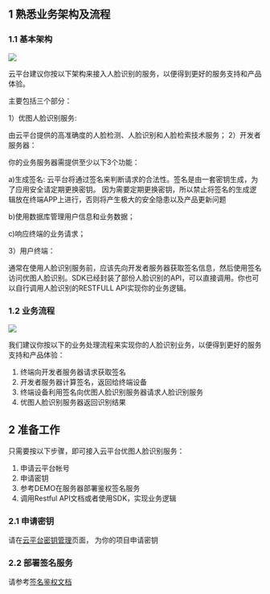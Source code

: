 ## 1 熟悉业务架构及流程

### 1.1 基本架构

![](http://imgcache.tcecqpoc.fsphere.cn/image/qzonestyle.gtimg.cn/qzone/vas/opensns/res/img/youturenlian-1.png)

云平台建议你按以下架构来接入人脸识别的服务，以便得到更好的服务支持和产品体验。

主要包括三个部分：

1）优图人脸识别服务:

由云平台提供的高准确度的人脸检测、人脸识别和人脸检索技术服务；
2）开发者服务器：

你的业务服务器需提供至少以下3个功能：

a)生成签名: 云平台将通过签名来判断请求的合法性。签名是由一套密钥生成，为了应用安全请定期更换密钥。
因为需要定期更换密钥，所以禁止将签名的生成逻辑放在终端APP上进行，否则将产生极大的安全隐患以及产品更新问题

b)使用数据库管理用户信息和业务数据；

c)响应终端的业务请求；

3）用户终端： 

通常在使用人脸识别服务前，应该先向开发者服务器获取签名信息，然后使用签名访问优图人脸识别。SDK已经封装了部份人脸识别的API，可以直接调用。你也可以自行调用人脸识别的RESTFULL API实现你的业务逻辑。

### 1.2 业务流程

![](http://imgcache.tcecqpoc.fsphere.cn/image/qzonestyle.gtimg.cn/qzone/vas/opensns/res/img/youturenlian-2.png)

我们建议你按以下的业务处理流程来实现你的人脸识别业务，以便得到更好的服务支持和产品体验：

1.	终端向开发者服务器请求获取签名
2.	开发者服务器计算签名，返回给终端设备
3.	终端设备利用签名向优图人脸识别服务器请求人脸识别服务
4.	优图人脸识别服务器返回识别结果

## 2 准备工作

只需要按以下步骤，即可接入云平台优图人脸识别服务：

1.	申请云平台帐号
2.	申请密钥
3.	参考DEMO在服务器部署鉴权签名服务
4.	调用Restful API文档或者使用SDK，实现业务逻辑

### 2.1 申请密钥

请在[云平台密钥管理](http://console.tce.fsphere.cn/capi/project)页面， 为你的项目申请密钥

### 2.2 部署签名服务

请参考[签名鉴权文档](/doc/product/277/签名鉴权)